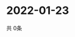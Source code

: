 # 2022-01-23
  共 0条

  <!-- BEGIN -->
  <!-- 最后更新时间Sun Jan 23 2022 15:05:31 GMT+0000 (Coordinated Universal Time) -->
  
  <!-- END -->
  
  